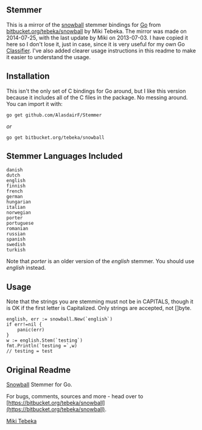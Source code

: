 ## Stemmer

This is a mirror of the [snowball](http://snowball.tartarus.org/) stemmer bindings for [Go](http://golang.org/) from [bitbucket.org/tebeka/snowball](https://bitbucket.org/tebeka/snowball) by Miki Tebeka. The mirror was made on 2014-07-25, with the last update by Miki on 2013-07-03. I have copied it here so I don't lose it, just in case, since it is very useful for my own Go [Classifier](https://github.com/AlasdairF/Classifier). I've also added clearer usage instructions in this readme to make it easier to understand the usage.


## Installation

This isn't the only set of C bindings for Go around, but I like this version because it includes all of the C files in the package. No messing around. You can import it with:

`go get github.com/AlasdairF/Stemmer`

*or*

`go get bitbucket.org/tebeka/snowball`


## Stemmer Languages Included

    danish
    dutch
    english
    finnish
    french
    german
    hungarian
    italian
    norwegian
    porter
    portuguese
    romanian
    russian
    spanish
    swedish
    turkish

Note that *porter* is an older version of the *english* stemmer. You should use *english* instead.


## Usage

Note that the strings you are stemming must not be in CAPITALS, though it is OK if the first letter is Capitalized. Only strings are accepted, not []byte.

    english, err := snowball.New(`english`)
    if err!=nil {
        panic(err)
    }
    w := english.Stem(`testing`)
    fmt.Println(`testing =`,w)
    // testing = test



## Original Readme

[Snowball](http://snowball.tartarus.org/) Stemmer for Go.

For bugs, comments, sources and more - head over to
[https://bitbucket.org/tebeka/snowball](https://bitbucket.org/tebeka/snowball).

[Miki Tebeka](mailto:miki.tebeka@gmail.com)

